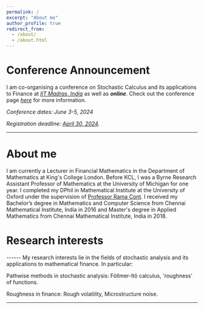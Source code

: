 ```yaml
---
permalink: /
excerpt: "About me"
author_profile: true
redirect_from: 
  - /about/
  - /about.html
---
```

<!--title: "About me"-->

<h1>Conference Announcement</h1>

I am co-organising a conference on Stochastic Calculus and its applications to Finance at <i>[IIT Madras, India](https://math.iitm.ac.in/)</i> as well as <i><b>online</b></i>. Check out the conference page [<i>here</i>](https://ge.iitm.ac.in/spde-2024/) for more information.

<i>Conference dates: June 3-5, 2024</i>

<i>Registration deadline: [April 30, 2024](https://ge.iitm.ac.in/forms/conference-registration).</i>

<!--
[_International Conference on Stochastic Calculus and Application to Finance- with a focus towards Functional Ito Calculus and Stochastic PDEs in distribution space_](https://ge.iitm.ac.in/spde-2024/)

[Registration deadline](https://ge.iitm.ac.in/forms/conference-registration): 30 th April 


Conference Venue: IIT-Madras, India and Online
-->

------

<h1>About me</h1>

I am currently a Lecturer in Financial Mathematics in the Department of Mathematics at King's College London. Before KCL, I was a Byrne Research Assistant Professor of Mathematics at the University of Michigan for one year. I completed my DPhil in Mathematical Institute at the University of Oxford under the supervision of [Professor Rama Cont](http://rama.cont.perso.math.cnrs.fr/). I received my Bachelor’s degree in Mathematics and Computer Science from Chennai Mathematical Institute, India in 2016 and Master's degree in Applied Mathematics from Chennai Mathematical Institute, India in 2018. 


<h1>Research interests</h1>
------
My research interests lie in the fields of stochastic analysis and its applications to mathematical finance. In particular:

Pathwise methods in stochastic analysis: Föllmer-Itô calculus,  'roughness' of functions.

Roughness in finance: Rough volatility, Microstructure noise.

---


